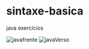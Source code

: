 # sintaxe-basica
java exercícios

![javafrente](https://user-images.githubusercontent.com/97696243/186300986-f7c7282f-0b42-40b6-a62d-e39211513ffa.jpg)
![javaVerso](https://user-images.githubusercontent.com/97696243/186300994-a4725e1b-5167-46de-8264-45f275ccb57a.jpg)
